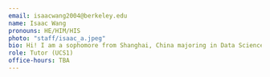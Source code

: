 ```yaml
---
email: isaacwang2004@berkeley.edu
name: Isaac Wang
pronouns: HE/HIM/HIS
photo: "staff/isaac_a.jpeg"
bio: Hi! I am a sophomore from Shanghai, China majoring in Data Science + Statistics. In my spare time I really enjoy soccer, driving, and classical music. So excited to meet everyone!
role: Tutor (UCS1)
office-hours: TBA
---
```

